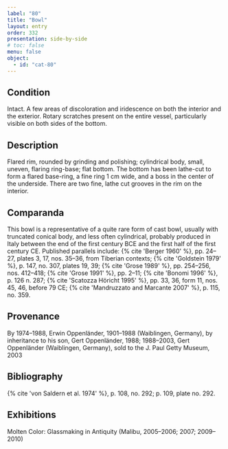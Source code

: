 ```yaml
---
label: "80"
title: "Bowl"
layout: entry
order: 332
presentation: side-by-side
# toc: false
menu: false
object:
  - id: "cat-80"
---
```


## Condition

Intact. A few areas of discoloration and iridescence on both the interior and the exterior. Rotary scratches present on the entire vessel, particularly visible on both sides of the bottom.

## Description

Flared rim, rounded by grinding and polishing; cylindrical body, small, uneven, flaring ring-base; flat bottom. The bottom has been lathe-cut to form a flared base-ring, a fine ring 1 cm wide, and a boss in the center of the underside. There are two fine, lathe cut grooves in the rim on the interior.

## Comparanda

This bowl is a representative of a quite rare form of cast bowl, usually with truncated conical body, and less often cylindrical, probably produced in Italy between the end of the first century BCE and the first half of the first century CE. Published parallels include: {% cite 'Berger 1960' %}, pp. 24–27, plates 3, 17, nos. 35–36, from Tiberian contexts; {% cite 'Goldstein 1979' %}, p. 147, no. 307, plates 19, 39; {% cite 'Grose 1989' %}, pp. 254–256, nos. 412–418; {% cite 'Grose 1991' %}, pp. 2–11; {% cite 'Bonomi 1996' %}, p. 126 n. 287; {% cite 'Scatozza Höricht 1995' %}, pp. 33, 36, form 11, nos. 45, 46, before 79 CE; {% cite 'Mandruzzato and Marcante 2007' %}, p. 115, no. 359.

## Provenance

By 1974–1988, Erwin Oppenländer, 1901–1988 (Waiblingen, Germany), by inheritance to his son, Gert Oppenländer, 1988; 1988–2003, Gert Oppenländer (Waiblingen, Germany), sold to the J. Paul Getty Museum, 2003

## Bibliography

{% cite 'von Saldern et al. 1974' %}, p. 108, no. 292; p. 109, plate no. 292.

## Exhibitions

Molten Color: Glassmaking in Antiquity (Malibu, 2005–2006; 2007; 2009–2010)
